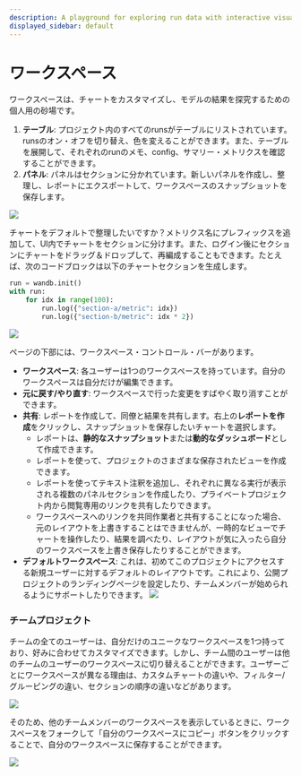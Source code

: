 ```yaml
---
description: A playground for exploring run data with interactive visualizations
displayed_sidebar: default
---
```


# ワークスペース

ワークスペースは、チャートをカスタマイズし、モデルの結果を探究するための個人用の砂場です。

1. **テーブル**: プロジェクト内のすべてのrunsがテーブルにリストされています。runsのオン・オフを切り替え、色を変えることができます。また、テーブルを展開して、それぞれのrunのメモ、config、サマリー・メトリクスを確認することができます。
2. **パネル**: パネルはセクションに分かれています。新しいパネルを作成し、整理し、レポートにエクスポートして、ワークスペースのスナップショットを保存します。

![](/images/app_ui/workspace_table_and_panels.png)

チャートをデフォルトで整理したいですか？メトリクス名にプレフィックスを追加して、UI内でチャートをセクションに分けます。また、ログイン後にセクションにチャートをドラッグ＆ドロップして、再編成することもできます。たとえば、次のコードブロックは以下のチャートセクションを生成します。

```python
run = wandb.init()
with run:
    for idx in range(100):
        run.log({"section-a/metric": idx})
        run.log({"section-b/metric": idx * 2})
```

![](/images/app_ui/workspaces_bar1.png)

ページの下部には、ワークスペース・コントロール・バーがあります。

* **ワークスペース**: 各ユーザーは1つのワークスペースを持っています。自分のワークスペースは自分だけが編集できます。
* **元に戻す/やり直す**: ワークスペースで行った変更をすばやく取り消すことができます。
* **共有**: レポートを作成して、同僚と結果を共有します。右上の**レポートを作成**をクリックし、スナップショットを保存したいチャートを選択します。
  * レポートは、**静的なスナップショット**または**動的なダッシュボード**として作成できます。
  * レポートを使って、プロジェクトのさまざまな保存されたビューを作成できます。
  * レポートを使ってテキスト注釈を追加し、それぞれに異なる実行が表示される複数のパネルセクションを作成したり、プライベートプロジェクト内から閲覧専用のリンクを共有したりできます。
  * ワークスペースへのリンクを共同作業者と共有することになった場合、元のレイアウトを上書きすることはできませんが、一時的なビューでチャートを操作したり、結果を調べたり、レイアウトが気に入ったら自分のワークスペースを上書き保存したりすることができます。
* **デフォルトワークスペース**: これは、初めてこのプロジェクトにアクセスする新規ユーザーに対するデフォルトのレイアウトです。これにより、公開プロジェクトのランディングページを設定したり、チームメンバーが始められるようにサポートしたりできます。
![](/images/app_ui/workspaces_bar2.png)

### チームプロジェクト

チームの全てのユーザーは、自分だけのユニークなワークスペースを1つ持っており、好みに合わせてカスタマイズできます。しかし、チーム間のユーザーは他のチームのユーザーのワークスペースに切り替えることができます。ユーザーごとにワークスペースが異なる理由は、カスタムチャートの違いや、フィルター/グルーピングの違い、セクションの順序の違いなどがあります。

![](/images/app_ui/team_project_1.png)

そのため、他のチームメンバーのワークスペースを表示しているときに、ワークスペースをフォークして「自分のワークスペースにコピー」ボタンをクリックすることで、自分のワークスペースに保存することができます。

![](/images/app_ui/team_project_2.png)